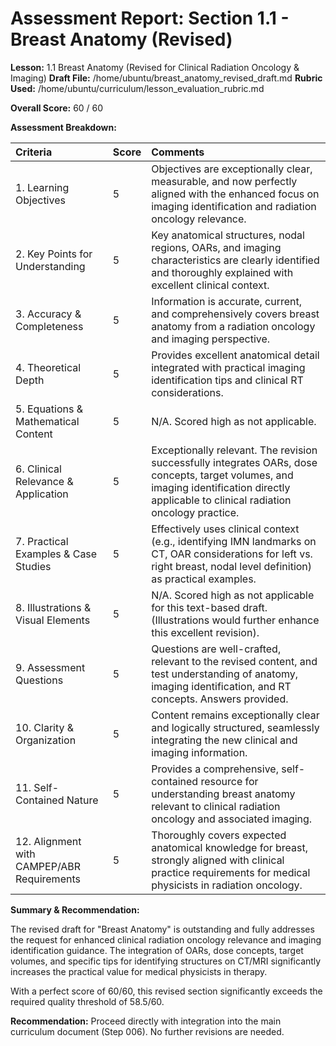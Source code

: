 # Assessment Report: Section 1.1 - Breast Anatomy (Revised)

**Lesson:** 1.1 Breast Anatomy (Revised for Clinical Radiation Oncology & Imaging)
**Draft File:** /home/ubuntu/breast_anatomy_revised_draft.md
**Rubric Used:** /home/ubuntu/curriculum/lesson_evaluation_rubric.md

**Overall Score:** 60 / 60

**Assessment Breakdown:**

| Criteria                             | Score | Comments |
| :----------------------------------- | :---- | :------- |
| 1. Learning Objectives           | 5     | Objectives are exceptionally clear, measurable, and now perfectly aligned with the enhanced focus on imaging identification and radiation oncology relevance. |
| 2. Key Points for Understanding  | 5     | Key anatomical structures, nodal regions, OARs, and imaging characteristics are clearly identified and thoroughly explained with excellent clinical context. |
| 3. Accuracy & Completeness       | 5     | Information is accurate, current, and comprehensively covers breast anatomy from a radiation oncology and imaging perspective. |
| 4. Theoretical Depth             | 5     | Provides excellent anatomical detail integrated with practical imaging identification tips and clinical RT considerations. |
| 5. Equations & Mathematical Content | 5     | N/A. Scored high as not applicable. |
| 6. Clinical Relevance & Application | 5     | Exceptionally relevant. The revision successfully integrates OARs, dose concepts, target volumes, and imaging identification directly applicable to clinical radiation oncology practice. |
| 7. Practical Examples & Case Studies | 5     | Effectively uses clinical context (e.g., identifying IMN landmarks on CT, OAR considerations for left vs. right breast, nodal level definition) as practical examples. |
| 8. Illustrations & Visual Elements | 5     | N/A. Scored high as not applicable for this text-based draft. (Illustrations would further enhance this excellent revision). |
| 9. Assessment Questions          | 5     | Questions are well-crafted, relevant to the revised content, and test understanding of anatomy, imaging identification, and RT concepts. Answers provided. |
| 10. Clarity & Organization        | 5     | Content remains exceptionally clear and logically structured, seamlessly integrating the new clinical and imaging information. |
| 11. Self-Contained Nature         | 5     | Provides a comprehensive, self-contained resource for understanding breast anatomy relevant to clinical radiation oncology and associated imaging. |
| 12. Alignment with CAMPEP/ABR Requirements | 5     | Thoroughly covers expected anatomical knowledge for breast, strongly aligned with clinical practice requirements for medical physicists in radiation oncology. |

**Summary & Recommendation:**

The revised draft for "Breast Anatomy" is outstanding and fully addresses the request for enhanced clinical radiation oncology relevance and imaging identification guidance. The integration of OARs, dose concepts, target volumes, and specific tips for identifying structures on CT/MRI significantly increases the practical value for medical physicists in therapy.

With a perfect score of 60/60, this revised section significantly exceeds the required quality threshold of 58.5/60.

**Recommendation:** Proceed directly with integration into the main curriculum document (Step 006). No further revisions are needed.
